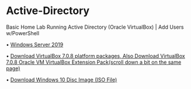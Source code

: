 # Active-Directory
Basic Home Lab Running Active Directory (Oracle VirtualBox) | Add Users w/PowerShell

• <a href="[url](https://www.microsoft.com/en-us/evalcenter/download-windows-server-2019)https://www.microsoft.com/en-us/evalcenter/download-windows-server-2019">Windows Server 2019 </a>

• <a href="https://www.virtualbox.org/wiki/Downloads">Download VirtualBox 7.0.8 platform packages, Also Download VirtualBox 7.0.8 Oracle VM VirtualBox Extension Pack(scroll down a bit on the same page)</a>

• <a href="https://www.microsoft.com/en-us/software-download/windows10ISO">Download Windows 10 Disc Image (ISO File)</a>
